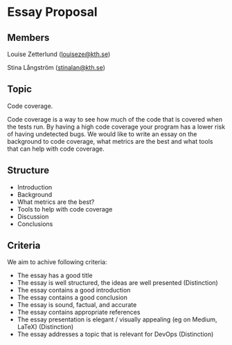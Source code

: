 # Essay Proposal
## Members
Louise Zetterlund (louiseze@kth.se)

Stina Långström (stinalan@kth.se)

## Topic
Code coverage.

Code coverage is a way to see how much of the code that is covered when the tests run. By having a high code coverage your program has a lower risk of having undetected bugs. We would like to write an essay on the background to code coverage, what metrics are the best and what tools that can help with code coverage.

## Structure
- Introduction
- Background
- What metrics are the best?
- Tools to help with code coverage
- Discussion
- Conclusions

## Criteria

We aim to achive following criteria:


- The essay has a good title	
- The essay is well structured, the ideas are well presented (Distinction)	
- The essay contains a good introduction	
- The essay contains a good conclusion
- The essay is sound, factual, and accurate
- The essay contains appropriate references
- The essay presentation is elegant / visually appealing (eg on Medium, LaTeX) (Distinction)
- The essay addresses a topic that is relevant for DevOps (Distinction)